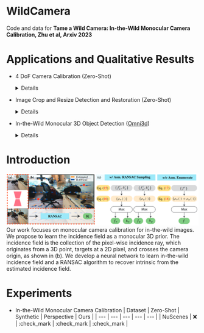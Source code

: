 # WildCamera
Code and data for **Tame a Wild Camera: In-the-Wild Monocular Camera Calibration, Zhu et al, Arxiv 2023**

# Applications and Qualitative Results
- 4 DoF Camera Calibration (Zero-Shot)
  <details>

  -  Camera Calibration:

    https://github.com/ShngJZ/WildCamera/assets/128062217/cbc78faf-7128-4850-80f0-fe157b0deb4e

  -  DollyZoom-Demo1:
    
    https://github.com/ShngJZ/WildCamera/assets/128062217/0c25c605-2785-413b-bd54-6067a43c8987

  -  DollyZoom-Demo2:
    
    https://github.com/ShngJZ/WildCamera/assets/128062217/c0709e39-3704-456a-8724-10f87e7555e0

  -  DollyZoom-Demo3:
    
    https://github.com/ShngJZ/WildCamera/assets/128062217/320ab8e7-5808-47d0-ab35-16297e6fb695

- Image Crop and Resize Detection and Restoration (Zero-Shot)
  <details>

  https://github.com/ShngJZ/WildCamera/assets/128062217/c94dcf6d-5378-4a14-9f1c-ee7a966e2d2f
  
- In-the-Wild Monocular 3D Object Detection ([Omni3d](https://github.com/facebookresearch/omni3d))
  <details>

  https://github.com/ShngJZ/WildCamera/assets/128062217/e27961de-0895-4cfe-82ec-387019d2eff0

# Introduction
<img src="asset/framework.png" width="1000" >
Our work focuses on monocular camera calibration for in-the-wild images.
We propose to learn the incidence field as a monocular 3D prior.
The incidence field is the collection of the pixel-wise incidence ray, which originates from a 3D point, targets at a 2D pixel, and crosses the camera origin, as shown in (b).
We develop a neural network to learn in-the-wild incidence field and a RANSAC algorithm to recover intrinsic from the estimated incidence field.

# Experiments
- In-the-Wild Monocular Camera Calibration
  | Dataset  | Zero-Shot   | Synthetic | Perspective | Ours |
  | --- | --- | --- | --- | --- |
  | NuScenes |   ❌ | :check_mark | :check_mark | :check_mark |































